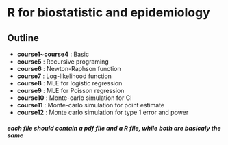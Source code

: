 # R for biostatistic and epidemiology
## Outline
  * **course1~course4** : Basic
  * **course5** : Recursive programing
  * **course6** : Newton-Raphson function
  * **course7** : Log-likelihood function
  * **course8** : MLE for logistic regression
  * **course9** : MLE for Poisson regression
  * **course10** : Monte-carlo simulation for CI
  * **course11** : Monte-carlo simulation for point estimate
  * **course12** : Monte carlo simulation for type 1 error and power
##### each file should contain a pdf file and a R file, while both are basicaly the same
